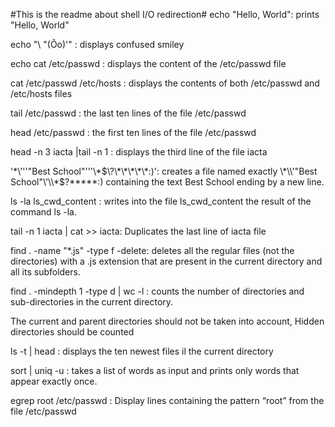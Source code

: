 #This is the readme about shell I/O  redirection#
echo "Hello, World": prints "Hello, World"
 
echo "\ "(Ôo)'" : displays  confused smiley

echo cat /etc/passwd : displays the content of the /etc/passwd file 

cat /etc/passwd  /etc/hosts : displays the contents of both /etc/passwd and /etc/hosts files 

tail  /etc/passwd : the last ten lines of the file /etc/passwd  

head  /etc/passwd : the first ten lines of the file /etc/passwd

head -n 3 iacta |tail -n 1 : displays the third line of the file iacta

'\*\\'\''"Best School"\'\''\\*$\?\*\*\*\*\*:)': creates a file named exactly \*\\'"Best School"\'\\*$\?\*\*\*\*\*:) containing the text Best School ending by a new line. 

ls -la ls_cwd_content : writes into the file ls_cwd_content the result of the command ls -la.

tail -n 1 iacta | cat >> iacta: Duplicates the last line of iacta file 

find . -name "*.js" -type f -delete: deletes all the regular files (not the directories) with a .js extension that are present in the current directory and all its subfolders.

find . -mindepth 1 -type d | wc -l : counts the number of directories and sub-directories in the current directory.

The current and parent directories should not be taken into account,
Hidden directories should be counted

ls -t | head : displays the ten newest files il the current directory

sort | uniq -u :  takes a list of words as input and prints only words that appear exactly once.

egrep root /etc/passwd : Display lines containing the pattern “root” from the file /etc/passwd 
